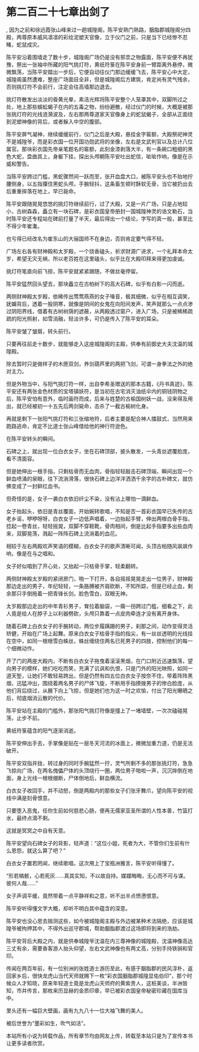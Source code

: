 # 第二百二十七章出剑了
,  因为之前和徐远霞张山峰来过一趟城隍阁，陈平安熟门熟路，胭脂郡城隍阁分四殿，两尊原本威风凛凛的彩绘泥塑天官像，立于仪门之前，只是当下已经惨不忍睹，蛇鼠成灾。
   陈平安沿着围墙走了数十步，城隍阁广场仍是没有邪祟之物露面，陈平安便不再犹豫，祭出一张袖中所藏的阳气挑灯符，黄纸符箓在陈平安身前一臂距离外悬停，微微飘荡，当陈平安踏出一步后，它便自动往仪门那边缓缓飞去，陈平安心中大定，城隍阁虽然遭难，整座广场面目全非，但是城隍阁后方建筑，肯定尚有灵气残余，否则挑灯符不会前行，注定会往高墙那边退去。
   挑灯符散发出淡淡的昏黄光晕，素洁光辉将陈平安整个人笼罩其中，双脚所过之处，地上那些蜈蚣蝎子在内的五毒之物，纷纷避散，经过仪门的时候，大概是被那张挑灯符的光线涟漪波及，左右那两尊道家天官像身上的蛇鼠蝎子，全部从正面绕到泥塑神像的背后，或者躲入中空的腹部。
   陈平安屏气凝神，继续缓缓前行，仪门之后是大殿，悬挂金字匾额，大殿祭祀神灵不是城隍爷，而是彩衣国一位开国功勋武将的坐像，左右是文武判官以及总计八位属官。那块彩衣国先帝亲笔题名的匾额，此刻金漆剥落大半，有一条碗口粗细的黑色大蛇，盘曲其上，身躯下挂，探出头颅朝陈平安吐出蛇信，呲呲作响，像是在示威和警告。
   当陈平安跨过门槛，黑蛇骤然间一跃而至，张开血盘大口，被陈平安头也不抬地拧腰侧身，以五指攥住黑蛇头颅，手腕轻抖，这条畜生顿时酥软无骨，当它被扔出去后重重摔落在地上，早已毙命。
   陈平安跟随晃晃悠悠的挑灯符继续前行，过了大殿，又是一片广场，只是占地较小，古树森森，矗立有一块石碑，是彩衣国皇帝册封一国城隍神灵的诰文勒石，当时陈平安还专程站在碑前打量了半天，最后得出一个结论，字写的真一般，甚至比不得少年崔瀺。
   也亏得已经改名为崔东山的大骊国师不在身边，否则肯定要气得不轻。
   广场左右各有财神殿和太岁殿，一个烧香磕头，祈求财源广进求，一个礼拜本命太岁，希望无灾无祸，所以老百姓在这里磕头，似乎比在大殿叩拜来得更加虔诚。
   挑灯符笔直向前飞掠，陈平安就紧紧跟随，不做丝毫停留。
   陈平安猛然回头望去，那块矗立在古柏树下的高大石碑，似乎有白影一闪而逝。
   两侧财神殿太岁殿，依稀传出莺莺燕燕的女子嗓音，极其细微，似乎在相互调笑，妩媚背后，透着一股阴寒，就像是阴间的女鬼在向阳间发声，笑声就那么一点点渗过阴阳界线，借着有古树树荫的遮蔽，从两殿透过窗户，进入广场，只是被稀稀疏疏的阳光照射，如雪消融，轻淡许多，可仍是传入了陈平安的耳朵。
   陈平安皱了皱眉，转头前行。
   只要再往前走十数步，就能够走入这座城隍阁的主殿，供奉有前御史大夫沈温的城隍殿。
   除去暂时只是做样子的木匣双剑，养剑葫芦里的两把飞剑，可谓一身拳法之外的绝对主力。
   但是外物当中，与阳气挑灯符一样，出自李希圣赠送的那本古籍，《丹书真迹》，陈平安还有两张金色材质的宝塔镇妖符，是当初在古宅消灭油纸伞内的铜钱阴物之后，陈平安怕有意外，临时画符而成，后来与姓楚的古榆国树妖一战，没来得及用出，就已经被初一十五先后两剑毙命，击杀了一截古榆树化身。
   再就是剩下一张阳气挑灯符和三张缩地符，后者主要是配合神人擂鼓式，当然用来跑路逃命，肯定不比道士张山峰借给他的神行符逊色。
   在陈平安转头的瞬间。
   石碑之上，就出现一位白衣女子，坐在石碑顶部，披头散发，一头青丝遮覆脸庞，看不清面容。
   但是她伸出一根手指，只剩枯骨而无血肉，骨指轻轻敲击石碑顶端，瞬间出现一个鲜血喷涌的泉眼，往下流淌滑落，很快石碑上边洋洋洒洒千余字的古朴碑文，就仿佛变成了一封鲜红血书。
   但奇怪的是，女子一袭白衣依旧纤尘不染，没有沾上哪怕一滴鲜血。
   女子抬起头，依旧是青丝覆面，开始婉转歌唱，不知是否一首彩衣国早已失传的古老乡谣，咿咿呀呀，白衣女子一边低声唱着，一边抬起手臂，伸出两根白骨手指，捻起一卷青丝，轻轻摇晃，双脚不穿鞋靴，骨肉相间，倒是比起手指要多出些血肉来，双脚晃荡，溅起一阵阵石碑上流淌着的血花。
   相较于左右两殿欢声笑语的模糊，白衣女子的歌声清晰可闻，头顶古柏随风飒飒作响，像是在与之唱和。
   女子好似唱到了开心处，又抬起一只枯骨手掌，轻柔翻转。
   两侧财神殿太岁殿的紧闭房门，啪一下打开，各自摇摇晃晃走出一位男子，财神殿那边走出的男子，年纪轻轻，一条胳膊被齐肩砍断，不知所踪，但是已经止血，剩余那只手倒拖着一把青锋长剑，脸色雪白，双眼无神。
   太岁殿那边走出的中年青衫男子，耷拉着脑袋，一瘸一拐跨过门槛，细看之下，此人竟是给人在脖子上以利器劈砍，头颅只靠着一点皮肉牵连才没有离开身体。
   随着石碑上白衣女子的手腕转动，两位步履蹒跚的男子，刹那之间，动作变得灵活矫健，开始在广场上起舞。原来白衣女子枯骨手指的指尖，有一丝丝透明的光线挂在空中，如同一根根雪白蛛丝，蛛丝缠绕住两名已死男子的四肢，控制他们的每一个细微动作。
   开了门的两座大殿内，不断有白衣女子拖曳着滚滚黑烟，在门口附近迅速飘荡，望向男子的模样，她们吃吃而笑，充满了讥讽和仇恨，只是门外的阳光映照，如同一道天堑，让她们不敢轻易跨出，但是仍然有四五位白衣女子按奈不住，带着阵阵黑烟，迅猛冲出，围绕着两名男子的尸体飞旋，不断用手指撩拨男子的惨白脸庞，从他们背后绕过，从腋下向上飞掠，但是她们也为这一时之欢愉，付出了阳光曝晒之后，彻底烟消云散的代价。
   陈平安站在主殿的门槛外，那张阳气挑灯符像是撞上了一堵墙壁，一次次磕碰晃荡，止步不前。
   黄纸符箓蕴含的阳气逐渐消逝。
   陈平安伸出手去，手掌像是贴在一层冬天河流的冰面上，微微加重力道，仍是无法破开。
   陈平安双指并拢，转过身的同时手腕猛然一拧，灵气所剩不多的那张挑灯符，急急飞掠向广场，在两名傀儡尸体的头顶绕行一圈，两位男子啪啦一声，沉沉摔倒在地面，身上光线一根根绷断，尸体倒地后，鲜血横流。
   白衣女子收回手，并不动怒，倒是两殿内的那些女子们张牙舞爪，望向陈平安的视线中满是刻骨恨意。
   只要堕入恶鬼，任你生前如何慈悲心肠，便再无儒家亚圣所谓的人性本善，竹篮打水，最终点滴不剩。
   这就是冥冥之中自有天意。
   陈平安望向石碑女子的背影，轻声道：“这位小姐，死者为大，不管你们生前有什么恩怨，就这么算了吧？”
   白衣女子置若罔闻，继续歌唱，这次用上了宝瓶洲雅言，陈平安听得懂了。
   “形若槁骸，心若死灰……真其实知，不以故自持。媒媒晦晦，无心而不可与谋。彼何人哉……”
   女子声调平缓，竟然带着一点平静祥和之意，听不出半点愤懑恨意。
   陈平安听得懂文字大概，却听不明白其中蕴含的深意。
   陈平安也没心思去揣测这些，如今被城隍阁主殿与外边被某种术法隔绝，应该是城隍爷被拘押其中，不得外出巡守郡城，帮助胭脂郡渡过这场即将到来的浩劫。
   陈平安背后大殿之内，就是供奉城隍爷沈温在内三尊神像的城隍殿，沈温神像高达三丈有余，需要香客游人抬头仰望，左右文武神像也有两丈高，分别手持铁锏和官印。
   传闻在两百年前，有一位别洲的张姓道士游历至此，有感于胭脂郡的民风淳朴，返回家乡后，很快龙虎山当代天师就赐下一枚“彩衣国胭脂郡城隍显佑伯印”，那个时候众人才知晓，原来年轻道士竟是龙虎山天师府的黄紫贵人，这桩美谈，半洲皆知，市井传言，那枚来历显赫的金质印章，早已被彩衣国皇帝秘密珍藏在国库当中。
   里头还有一幅巨大壁画，画有九九八十一位大袖飞舞的美人。
   被后世誉为“墨彩如生，吹气如活”。
  本站所有小说为转载作品，所有章节均由网友上传，转载至本站只是为了宣传本书让更多读者欣赏。